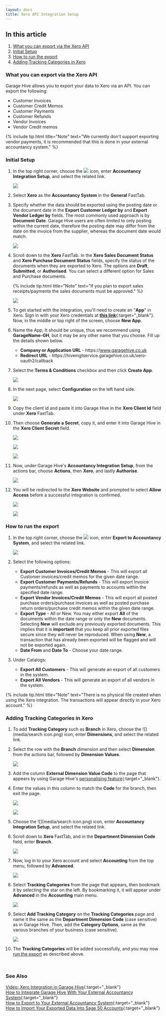 ```yaml
---
layout: docs
title: Xero API Integration Setup
---
```


## In this article
1. [What you can export via the Xero API](#what-you-can-export-via-the-xero-api)
2. [Initial Setup](#initial-setup)
3. [How to run the export](#how-to-run-the-export)
4. [Adding Tracking Categories in Xero](#adding-tracking-categories-in-xero)


### What you can export via the Xero API

Garage Hive allows you to export your data to Xero via an API. You can export the following:

* Customer Invoices
* Customer Credit Memos
* Customer Payments
* Customer Refunds
* Vendor Invoices
* Vendor Credit memos

{% include tip.html title="Note" text="We currently don't support exporting vendor payments, it is recommended that this is done in your external accountancy system." %}

### Initial Setup
1. In the top right corner, choose the ![](media/search_icon.png) icon, enter **Accountancy Integration Setup**, and select the related link.

   ![](media/garagehive-export-setup-search.png)

1. Select **Xero** as the **Accountancy System** in the **General** FastTab.
1. Specify whether the data should be exported using the posting date or the document date in the **Export Customer Ledger by** and **Export Vendor Ledger by** fields. The most commonly used approach is by **Document Date**. Garage Hive users are often limited to only posting within the current date, therefore the posting date may differ from the date on the invoice from the supplier, whereas the document date would match.

   ![](media/garagehive-export-setup.png)

1. Scroll down to the **Xero** FastTab. In the **Xero Sales Document Status** and **Xero Purchase Document Status** fields, specify the status of the documents when they are exported to Xero. The options are **Draft**, **Submitted**, or **Authorised**. You can select a different option for Sales and Purchase documents.

   {% include tip.html title="Note" text="If you plan to export sales receipts/payments the sales documents must be approved." %}

    ![](media/garagehive-xero-setup.png)

1. To get started with the integration, you'll need to create an "**App**" in Xero. Sign in with your Xero credentials at [**this link**](https://developer.xero.com/myapps/){:target="_blank"}. Now, in the middle or top right of the screen, choose **New App**.
1. Name the App; It should be unique, thus we recommend using **GarageName-GH**, but it may be any other name that you choose. Fill up the details shown below.
   * **Company or Application URL** - ht<span>tps://www.garagehive.co.uk
   * **Redirect URL** - ht<span>tps://hivemgtservice.garagehive.co.uk/xero-oauth2/callback

1. Select the **Terms & Conditions** checkbox and then click **Create App**.

     ![](media/xero-2-orth-app.png)

1. In the next page, select **Configuration** on the left hand side.

     ![](media/xero-2-orth-app1.png)

1. Copy the client id and paste it into Garage Hive in the **Xero Client Id** field under **Xero** FastTab.
1. Then choose **Generate a Secret**, copy it, and enter it into Garage Hive in the **Xero Client Secret** field.

     ![](media/xero-2-orth-app-2.png)

     ![](media/xero-2-orth-app2.png)

     ![](media/xero-2-orth-app3.png) 

2. Now, under Garage Hive's **Accountancy Integration Setup**, from the actions bar, choose **Actions**, then **Xero**, and lastly **Authorise**.

     ![](media/xero-2-orth-app-3.png)

3. You will be redirected to the **Xero Website** and prompted to select **Allow Access** before a successful integration is confirmed.

     ![](media/xero-2-orth-app-4.png)

     ![](media/xero-2-orth-app-5.png)

### How to run the export 
1. In the top right corner, choose the ![](media/search_icon.png) icon, enter **Export to Accountancy System**, and select the related link.

    ![](media/garagehive-accountacy-export.png)

2. Select the following options:
   * **Export Customer Invoices/Credit Memos** - This will export all Customer invoices/credit memos for the given date range. 
   * **Export Customer Payments/Refunds** - This will export Invoice payments/refunds as well as payments to accounts within the specified date range.
   * **Export Vendor Invoices/Credit Memos** - This will export all posted purchase orders/purchase invoices as well as posted purchase return orders/purchase credit memos within the given date range.
   * **Export Type** - All or New. You may either export **All** of the documents within the date range or only the **New** documents. Selecting **New** will exclude any previously exported documents. This implies that it is **important** that you keep all prior exported files secure since they will never be reproduced. When using **New**, a transaction that has already been exported will be flagged and will not be exported again.
   * **Date From** and **Date To** - Choose your date range.

3. Under Catalogs:
   * **Export All Customers** - This will generate an export of all customers in the system.
   * **Export All Vendors** - This will generate an export of all vendors in the system.

{% include tip.html title="Note" text="There is no physical file created when using the Xero integration. The transactions will appear directly in your Xero account." %}

### Adding Tracking Categories in Xero
1. To add **Tracking Category** such as **Branch** in Xero, choose the ![](media/search icon.png) icon, enter **Dimensions**, and select the related link.
2. Select the row with the **Branch** dimension and then select **Dimension** from the actions bar, followed by **Dimension Values**.

    ![](media/garagehive-xero-dimensions.png)

3. Add the column **External Dimension Value Code** to the page that appears by using Garage Hive's [personalising feature](garagehive-personalising-garagehive.html#adding-fields-to-pages){:target="_blank"}.
4. Enter the values in this column to match the **Code** for the branch, then exit the page.

    ![](media/garagehive-xero-external-dimension-values-personalisation.png)
    
    ![](media/garagehive-xero-external-dimension-values.png)

5. Choose the ![](media/search icon.png) icon, enter **Accountancy Integration Setup**, and select the related link.
6. Scroll down to **Xero** FastTab, and in the **Department Dimension Code** field, enter **Branch**.

    ![](media/garagehive-xero-dimension-department.png)

7. Now, log in to your Xero account and select **Accounting** from the top menu, followed by **Advanced**.

    ![](media/garagehive-xero-accounting-advanced.png)

8. Select **Tracking Categories** from the page that appears, then bookmark it by selecting the star on the left. By bookmarking it, it will appear under **Advanced** in the **Accounting** main menu.

    ![](media/garagehive-xero-tracking-categories.png)

9.  Select **Add Tracking Category** on the **Tracking Categories** page and name it the same as the **Department Dimension Code** (case sensitive) as in Garage Hive. Then, add the **Category Options**, same as the various branches of your business (case sensitive).

    ![](media/garagehive-xero-tracking-categories-branch.png)

10. The **Tracking Categories** will be added successfully, and you may now [run the export](#how-to-run-the-export) as described above.


<br>

### **See Also**

[Video: Xero Integration in Garage Hive](https://www.youtube.com/watch?v=WhGdR_xz9xo){:target="_blank"} \
[How to Integrate Garage Hive With Your External Accountancy System](garagehive-external-accountancy-integration.html){:target="_blank"} \
[How to Export to Your External Accountancy System](garagehive-finance-accountancy-export.html){:target="_blank"} \
[How to Import Your Exported Data Into Sage 50 Accounts](garagehive-import-exported-data-to-sage-50-accounts.html){:target="_blank"}

